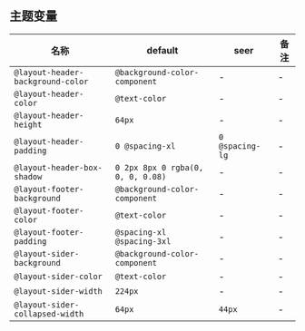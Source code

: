 ## 主题变量

| 名称 | default | seer | 备注 |
| --- | --- | --- | --- |
| `@layout-header-background-color` | `@background-color-component` | - | - |
| `@layout-header-color` | `@text-color` | - | - |
| `@layout-header-height` | `64px` | - | - |
| `@layout-header-padding` | `0 @spacing-xl` | `0 @spacing-lg` | - |
| `@layout-header-box-shadow` | `0 2px 8px 0 rgba(0, 0, 0, 0.08)` | - | - |
| `@layout-footer-background` | `@background-color-component` | - | - |
| `@layout-footer-color` | `@text-color` | - | - |
| `@layout-footer-padding` | `@spacing-xl @spacing-3xl` | - | - |
| `@layout-sider-background` | `@background-color-component` | - | - |
| `@layout-sider-color` | `@text-color` | - | - |
| `@layout-sider-width` | `224px` | - | - |
| `@layout-sider-collapsed-width` | `64px` | `44px` | - |
